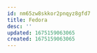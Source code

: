 ```yaml
---
id: nm65zw8skkor2pnqyz8gfd7
title: Fedora
desc: ''
updated: 1675159063065
created: 1675159063065
---
```

